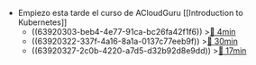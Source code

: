 - Empiezo esta tarde el curso de ACloudGuru [[Introduction to Kubernetes]]
	- ((63920303-beb4-4e77-91ca-bc26fa42f1f6)) >[🍅 4min](#agenda-pomo://?t=p-1670513852770-230)
	- ((63920322-337f-4a16-8a1a-0137c77eeb9f)) >[🍅 30min](#agenda-pomo://?t=f-1670514144139-1800)
	- ((63920327-2c0b-4220-a7d5-d32b92d8e9dd)) >[🍅 17min](#agenda-pomo://?t=p-1670520436783-1001)